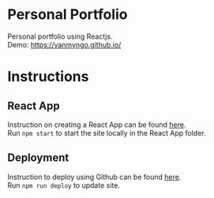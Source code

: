# Personal Portfolio 
Personal portfolio using Reactjs.  
Demo: https://vanmyngo.github.io/  

# Instructions
## React App
Instruction on creating a React App can be found [here](https://create-react-app.dev/docs/getting-started).  
Run `npm start` to start the site locally in the React App folder.  

## Deployment
Instruction to deploy using Github can be found [here](https://github.com/gitname/react-gh-pages).  
Run `npm run deploy` to update site. 
